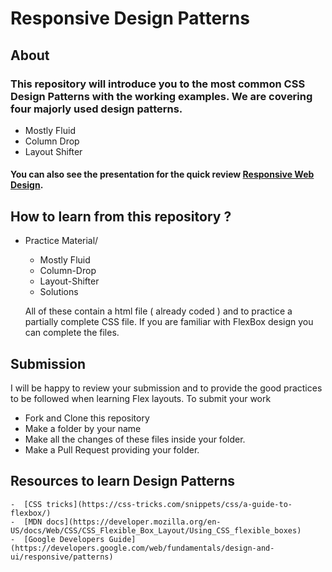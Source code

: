 # Responsive Design Patterns

## About
### This repository will introduce you to the most common CSS Design Patterns with the working examples. We are covering four majorly used design patterns.


- Mostly Fluid
- Column Drop
- Layout Shifter

#### You can also see the presentation for the quick review [Responsive Web Design](http://slides.com/aayusharora/deck-3?ref=share#/).

## How to learn from this repository ?

- Practice Material/
     - Mostly Fluid 
     - Column-Drop
     - Layout-Shifter
     - Solutions
     
  All of these contain a html file ( already coded ) and to practice a partially complete CSS file. If you are familiar with FlexBox design 
  you can complete the files.
  
 ## Submission
   I will be happy to review your submission and to provide the good practices to be followed when learning Flex layouts.
   To submit your work
   - Fork and Clone this repository
   - Make a folder by your name 
   - Make all the changes of these files inside your folder.
   - Make a Pull Request providing your folder.
   
 ## Resources to learn Design Patterns
    -  [CSS tricks](https://css-tricks.com/snippets/css/a-guide-to-flexbox/) 
    -  [MDN docs](https://developer.mozilla.org/en-US/docs/Web/CSS/CSS_Flexible_Box_Layout/Using_CSS_flexible_boxes) 
    -  [Google Developers Guide](https://developers.google.com/web/fundamentals/design-and-ui/responsive/patterns)
   
   
